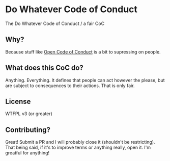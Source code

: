 # Do Whatever Code of Conduct
The Do Whatever Code of Conduct / a fair CoC


## Why?

Because stuff like [Open Code of Conduct](link) is a bit to supressing on people.

## What does this CoC do?

Anything. Everything. It defines that people can act however the please, but are subject to consequences to their actions.
That is only fair.

## License

WTFPL v3 (or greater)

## Contributing?

Great! Submit a PR and I will probably close it (shouldn't be restricting). That being said, if it's to improve terms or anything really, open it.
I'm greatful for anything!

